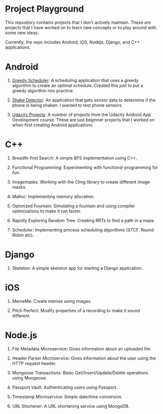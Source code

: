 # Project Playground

This repository contains projects that I don't actively maintain. These are projects that I have worked on to learn new concepts or to play around with some new ideas.

Currently, the repo includes Android, iOS, Nodejs, Django, and C++ applications. 

# Android 
1. [Greedy Scheduler](https://github.com/Humad/Project-Playground/tree/master/Android/GreedyScheduler): 
A scheduling application that uses a greedy algorithm to create an optimal schedule. 
Created this just to put a greedy algorithm into practice.

2. [Shake Detector](https://github.com/Humad/Project-Playground/tree/master/Android/ShakeDetector): 
An application that gets sensor data to determine if the phone is being shaken.
I wanted to test phone sensors.

3. [Udacity Projects](https://github.com/Humad/Project-Playground/tree/master/Android/UdacityProjects): 
A number of projects from the Udacity Android App Development course. 
These are just beginner projects that I worked on when first creating Android applications.

# C++
1. Breadth-first Search: 
A simple BFS implementation using C++.

2. Functional Programming: 
Experimenting with functional programming for fun.

3. Imagemasks: 
Working with the CImg library to create different image masks.

4. Malloc: 
Implementing memory allocation.

5. Optimized Fountain: 
Simulating a fountain and using compiler optimizations to make it run faster.

6. Rapidly Exploring Random Tree: 
Creating RRTs to find a path in a maze.

7. Scheduler: 
Implementing process scheduling algorithms (STCF, Round Robin etc).

# Django
1. Skeleton: 
A simple skeleton app for starting a Django application.

# iOS
1. MemeMe: 
Create memes using images.

2. Pitch Perfect: 
Modify properties of a recording to make it sound different.

# Node.js
1. File Metadata Microservice: 
Gives information about an uploaded file.

2. Header Parser Microservice: 
Gives information about the user using the HTTP request header.

3. Mongoose Transactions: 
Basic Get/Insert/Update/Delete operations using Mongoose.

4. Passport Vault: 
Authenticating users using Passport.

5. Timestamp Microservice: 
Simple date/time conversion.

6. URL Shortener: 
A URL shortening service using MongoDB.
